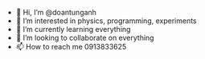 - 👋 Hi, I’m @doantunganh
- 👀 I’m interested in physics, programming, experiments
- 🌱 I’m currently learning everything
- 💞️ I’m looking to collaborate on everything
- 📫 How to reach me 0913833625

<!---
doantunganh/doantunganh is a ✨ special ✨ repository because its `README.md` (this file) appears on your GitHub profile.
You can click the Preview link to take a look at your changes.
--->
